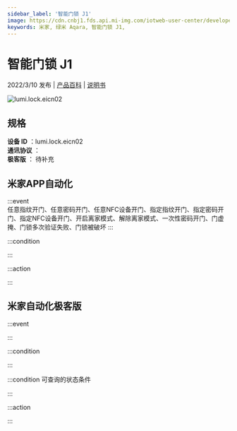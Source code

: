 ```yaml
---
sidebar_label: '智能门锁 J1'
image: https://cdn.cnbj1.fds.api.mi-img.com/iotweb-user-center/developer_1679069810290FUUaoWuw.png?GalaxyAccessKeyId=AKVGLQWBOVIRQ3XLEW&Expires=9223372036854775807&Signature=GpCs8DDHc+JhpRxxB4EZP+cjaJg=
keywords: 米家, 绿米 Aqara, 智能门锁 J1, 
---
```

# 智能门锁 J1

2022/3/10 发布 | [产品百科](https://home.mi.com/webapp/content/baike/product/index.html?model=lumi.lock.eicn02/) | [说明书](https://home.mi.com/views/introduction.html?model=lumi.lock.eicn02&region=cn)

![lumi.lock.eicn02](https://cdn.cnbj1.fds.api.mi-img.com/iotweb-user-center/developer_1679069810290FUUaoWuw.png?GalaxyAccessKeyId=AKVGLQWBOVIRQ3XLEW&Expires=9223372036854775807&Signature=GpCs8DDHc+JhpRxxB4EZP+cjaJg=)

## 规格  
> 
**设备 ID** ：lumi.lock.eicn02  
**通讯协议** ：  
**极客版**  ： 待补充 


## 米家APP自动化  

:::event  
任意指纹开门、任意密码开门、任意NFC设备开门、指定指纹开门、指定密码开门、指定NFC设备开门、开启离家模式、解除离家模式、一次性密码开门、门虚掩、门锁多次验证失败、门锁被破坏
:::

:::condition  

:::

:::action   

:::

## 米家自动化极客版  

:::event  

:::

:::condition  

:::

:::condition 可查询的状态条件  

:::

:::action  

:::

        
